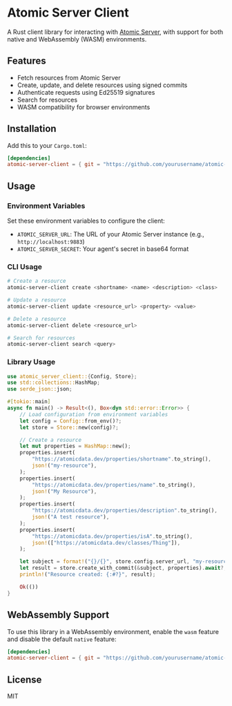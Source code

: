 # Atomic Server Client

A Rust client library for interacting with [Atomic Server](https://atomicdata.dev/), with support for both native and WebAssembly (WASM) environments.

## Features

- Fetch resources from Atomic Server
- Create, update, and delete resources using signed commits
- Authenticate requests using Ed25519 signatures
- Search for resources
- WASM compatibility for browser environments

## Installation

Add this to your `Cargo.toml`:

```toml
[dependencies]
atomic-server-client = { git = "https://github.com/yourusername/atomic-server-client" }
```

## Usage

### Environment Variables

Set these environment variables to configure the client:

- `ATOMIC_SERVER_URL`: The URL of your Atomic Server instance (e.g., `http://localhost:9883`)
- `ATOMIC_SERVER_SECRET`: Your agent's secret in base64 format

### CLI Usage

```bash
# Create a resource
atomic-server-client create <shortname> <name> <description> <class>

# Update a resource
atomic-server-client update <resource_url> <property> <value>

# Delete a resource
atomic-server-client delete <resource_url>

# Search for resources
atomic-server-client search <query>
```

### Library Usage

```rust
use atomic_server_client::{Config, Store};
use std::collections::HashMap;
use serde_json::json;

#[tokio::main]
async fn main() -> Result<(), Box<dyn std::error::Error>> {
    // Load configuration from environment variables
    let config = Config::from_env()?;
    let store = Store::new(config)?;

    // Create a resource
    let mut properties = HashMap::new();
    properties.insert(
        "https://atomicdata.dev/properties/shortname".to_string(),
        json!("my-resource"),
    );
    properties.insert(
        "https://atomicdata.dev/properties/name".to_string(),
        json!("My Resource"),
    );
    properties.insert(
        "https://atomicdata.dev/properties/description".to_string(),
        json!("A test resource"),
    );
    properties.insert(
        "https://atomicdata.dev/properties/isA".to_string(),
        json!(["https://atomicdata.dev/classes/Thing"]),
    );

    let subject = format!("{}/{}", store.config.server_url, "my-resource");
    let result = store.create_with_commit(&subject, properties).await?;
    println!("Resource created: {:#?}", result);

    Ok(())
}
```

## WebAssembly Support

To use this library in a WebAssembly environment, enable the `wasm` feature and disable the default `native` feature:

```toml
[dependencies]
atomic-server-client = { git = "https://github.com/yourusername/atomic-server-client", default-features = false, features = ["wasm"] }
```

## License

MIT
